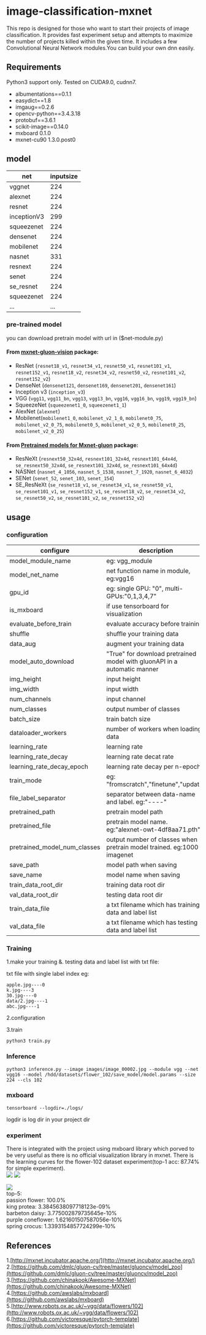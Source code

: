 # image-classification-mxnet
This repo is designed for those who want to start their projects of image classification.
It provides fast experiment setup and attempts to maximize the number of projects killed within the given time.
It includes a few Convolutional Neural Network modules.You can build your own dnn easily.

## Requirements
Python3 support only. Tested on CUDA9.0, cudnn7.

* albumentations==0.1.1
* easydict==1.8
* imgaug==0.2.6
* opencv-python==3.4.3.18
* protobuf==3.6.1
* scikit-image==0.14.0
* mxboard         0.1.0      
* mxnet-cu90      1.3.0.post0

## model
| net                     | inputsize |
|-------------------------|-----------|
| vggnet                  | 224       |
| alexnet                 | 224       |
| resnet                  | 224       |
| inceptionV3             | 299       |
| squeezenet              | 224       |
| densenet                | 224       |
| mobilenet               | 224       |
| nasnet                  | 331       |
| resnext                 | 224       |
| senet                   | 224       |
| se_resnet               | 224       |
| squeezenet              | 224       |
| ...                     | ...       |

### pre-trained model
you can download pretrain model with url in ($net-module.py)

#### From [mxnet-gluon-vision](https://github.com/apache/incubator-mxnet/tree/master/python/mxnet/gluon/model_zoo/vision/) package:

- ResNet (`resnet18_v1`, `resnet34_v1`, `resnet50_v1`, `resnet101_v1`, `resnet152_v1`, `resnet18_v2`, `resnet34_v2`, `resnet50_v2`, `resnet101_v2`, `resnet152_v2`)
- DenseNet (`densenet121`, `densenet169`, `densenet201`, `densenet161`)
- Inception v3 (`inception_v3`)
- VGG (`vgg11`, `vgg11_bn`, `vgg13`, `vgg13_bn`, `vgg16`, `vgg16_bn`, `vgg19`, `vgg19_bn`)
- SqueezeNet (`squeezenet1_0`, `squeezenet1_1`)
- AlexNet (`alexnet`)
- Mobilenet(`mobilenet1_0`, `mobilenet_v2_1_0`, `mobilenet0_75`, `mobilenet_v2_0_75`, `mobilenet0_5`, `mobilenet_v2_0_5`, `mobilenet0_25`, `mobilenet_v2_0_25`)

#### From [Pretrained models for Mxnet-gluon](https://github.com/dmlc/gluon-cv/tree/master/gluoncv/model_zoo/) package:
- ResNeXt (`resnext50_32x4d`, `resnext101_32x4d`, `resnext101_64x4d`, `se_resnext50_32x4d`, `se_resnext101_32x4d`, `se_resnext101_64x4d`)
- NASNet (`nasnet_4_1056`, `nasnet_5_1538`, `nasnet_7_1920`, `nasnet_6_4032`)
- SENet (`senet_52`, `senet_103`, `senet_154`)
- SE_ResNeXt (`se_resnet18_v1`, `se_resnet34_v1`, `se_resnet50_v1`, `se_resnet101_v1`, `se_resnet152_v1`, `se_resnet18_v2`, `se_resnet34_v2`, `se_resnet50_v2`, `se_resnet101_v2`, `se_resnet152_v2`)

## usage

### configuration
| configure                       | description                                                               |
|---------------------------------|---------------------------------------------------------------------------|
| model_module_name               | eg: vgg_module                                                            |
| model_net_name                  | net function name in module, eg:vgg16                                     |
| gpu_id                          | eg: single GPU: "0", multi-GPUs:"0,1,3,4,7"                               |
| is_mxboard                      | if use tensorboard for visualization                                      |
| evaluate_before_train           | evaluate accuracy before training                                         |
| shuffle                         | shuffle your training data                                                |
| data_aug                        | augment your training data                                                |
| model_auto_download             | "True" for download pretrained model with gluonAPI in a automatic manner  |
| img_height                      | input height                                                              |
| img_width                       | input width                                                               |
| num_channels                    | input channel                                                             |
| num_classes                     | output number of classes                                                  |
| batch_size                      | train batch size                                                          |
| dataloader_workers              | number of workers when loading data                                       |
| learning_rate                   | learning rate                                                             |
| learning_rate_decay             | learning rate decat rate                                                  |
| learning_rate_decay_epoch       | learning rate decay per n-epoch                                           |
| train_mode                      | eg:  "fromscratch","finetune","update"                                    |
| file_label_separator            | separator between data-name and label. eg:"----"                          |
| pretrained_path                 | pretrain model path                                                       |
| pretrained_file                 | pretrain model name. eg:"alexnet-owt-4df8aa71.pth"                        |
| pretrained_model_num_classes    | output number of classes when pretrain model trained. eg:1000 in imagenet |
| save_path                       | model path when saving                                                    |
| save_name                       | model name when saving                                                    |
| train_data_root_dir             | training data root dir                                                    |
| val_data_root_dir               | testing data root dir                                                     |
| train_data_file                 | a txt filename which has training data and label list                     |
| val_data_file                   | a txt filename which has testing data and label list                      |

### Training
1.make your training &. testing data and label list with txt file:

txt file with single label index eg:

	apple.jpg----0
	k.jpg----3
	30.jpg----0
	data/2.jpg----1
	abc.jpg----1
2.configuration

3.train

	python3 train.py

### Inference
	python3 inference.py --image images/image_00002.jpg --module vgg --net vgg16 --model /hdd/datasets/flower_102/save_model/model.params --size 224 --cls 102

### mxboard

	tensorboard --logdir=./logs/ 

logdir is log dir in your project dir 

### experiment  
There is integrated with the project using mxboard library which porved to be very useful as there is no official visualization library in mxnet. There is the learning curves for the flower-102 dataset experiment(top-1 acc: 87.74% for simple experiment).  
![](https://i.imgur.com/bMdZxpi.jpg)
![](https://i.imgur.com/xMJg8t1.jpg)  

![](https://i.imgur.com/oXn3Ovp.jpg)  
top-5:  
passion flower: 100.0%  
king protea: 3.3845638097718123e-09%  
barbeton daisy: 3.775002879735645e-10%  
purple coneflower: 1.621601507587056e-10%  
spring crocus: 1.3393154857724299e-10%    

## References
1.[http://mxnet.incubator.apache.org/](http://mxnet.incubator.apache.org/)  
2.[https://github.com/dmlc/gluon-cv/tree/master/gluoncv/model_zoo](https://github.com/dmlc/gluon-cv/tree/master/gluoncv/model_zoo)  
3.[https://github.com/chinakook/Awesome-MXNet](https://github.com/chinakook/Awesome-MXNet)  
4.[https://github.com/awslabs/mxboard](https://github.com/awslabs/mxboard)  
5.[http://www.robots.ox.ac.uk/~vgg/data/flowers/102](http://www.robots.ox.ac.uk/~vgg/data/flowers/102)    
6.[https://github.com/victoresque/pytorch-template](https://github.com/victoresque/pytorch-template)   